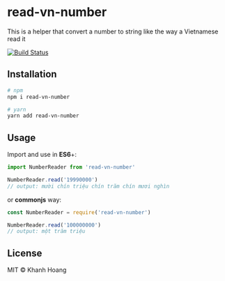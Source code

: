 # read-vn-number

This is a helper that convert a number to string like the way a Vietnamese read it

[![Build Status](https://travis-ci.org/hckhanh/read-vn-number.svg?branch=master)](https://travis-ci.org/hckhanh/read-vn-number)

## Installation

```bash
# npm
npm i read-vn-number

# yarn
yarn add read-vn-number
```

## Usage

Import and use in **ES6**+:

```js
import NumberReader from 'read-vn-number'

NumberReader.read('19990000')
// output: mười chín triệu chín trăm chín mươi nghìn 
```

or **commonjs** way:

```js
const NumberReader = require('read-vn-number')

NumberReader.read('100000000')
// output: một trăm triệu
```

## License

MIT © Khanh Hoang
